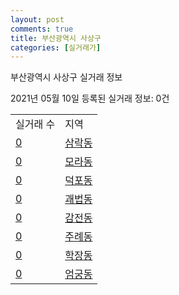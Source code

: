 ```yaml
---
layout: post
comments: true
title: 부산광역시 사상구
categories: [실거래가]
---
```


부산광역시 사상구 실거래 정보

2021년 05월 10일 등록된 실거래 정보: 0건


<table>
  <tr>
    <td>실거래 수</td>
    <td>지역</td>
  </tr>

  
  <tr>
    <td><a href="2653010100.html">0</a></td>
    <td><a href="2653010100.html">삼락동</a></td>
  </tr>
    

  <tr>
    <td><a href="2653010200.html">0</a></td>
    <td><a href="2653010200.html">모라동</a></td>
  </tr>
    

  <tr>
    <td><a href="2653010300.html">0</a></td>
    <td><a href="2653010300.html">덕포동</a></td>
  </tr>
    

  <tr>
    <td><a href="2653010400.html">0</a></td>
    <td><a href="2653010400.html">괘법동</a></td>
  </tr>
    

  <tr>
    <td><a href="2653010500.html">0</a></td>
    <td><a href="2653010500.html">감전동</a></td>
  </tr>
    

  <tr>
    <td><a href="2653010600.html">0</a></td>
    <td><a href="2653010600.html">주례동</a></td>
  </tr>
    

  <tr>
    <td><a href="2653010700.html">0</a></td>
    <td><a href="2653010700.html">학장동</a></td>
  </tr>
    

  <tr>
    <td><a href="2653010800.html">0</a></td>
    <td><a href="2653010800.html">엄궁동</a></td>
  </tr>
    


</table>
    